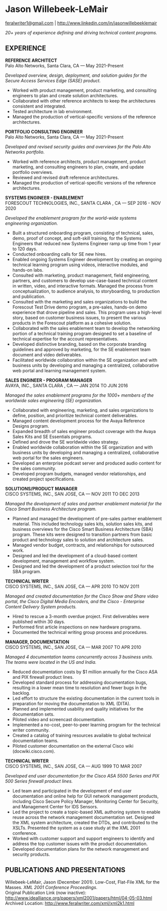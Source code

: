 # Jason Willebeek-LeMair

feralwriter1@gmail.com | http://www.linkedin.com/in/jasonwillebeeklemair

*20+ years of experience defining and driving technical content programs.*

## EXPERIENCE

**REFERENCE ARCHITECT**  
Palo Alto Networks, Santa Clara, CA — May 2021-Present

*Developed overview, design, deployment, and solution guides for the Secure Access Services Edge (SASE) product.*

- Worked with product management, product marketing, and consulting engineers to plan and create solution architectures.
- Collaborated with other reference architects to keep the architectures consistent and integrated.
- Tested architecture in lab environment.
- Managed the production of vertical-specific versions of the reference architectures.

**PORTFOLIO CONSULTING ENGINEER**  
Palo Alto Networks, Santa Clara, CA — May 2021-Present

*Developed and revised security guides and overviews for the Palo Alto Networks portfolio.*

- Worked with reference architects, product management, product marketing, and consulting engineers to plan, create, and update portfolio overviews.
- Reviewed and revised draft reference architectures.
- Managed the production of vertical-specific versions of the reference architectures.

**SYSTEMS ENGINEER - ENABLEMENT**  
FORESCOUT TECHNOLOGIES, INC., SANTA CLARA , CA — SEP 2016 - NOV 2020

*Developed the enablement program for the world-wide systems engineering organization.*

- Built a structured onboarding program, consisting of technical, sales, demo, proof of concept, and soft-skill training, for the Systems Engineers that reduced new Systems Engineer ramp up time from 1 year to 120 days.
- Conducted onboarding calls for SE new hires.
- Enabled ongoing Systems Engineer development by creating an ongoing technical learning program using videos, interactive modules, and hands-on labs.
- Consulted with marketing, product management, field engineering, partners, and customers to develop use-case-based technical content in written, video, and interactive formats. Managed the process from conceptualization, to audience analysis, to storyboarding, to production and publication.
- Consulted with the marketing and sales organizations to build the Forescout Test Drive demo program, a pre-sales, hands-on demo experience that drove pipeline and sales. This program uses a high-level story, based on customer business issues, to present the various products in the Forescout platform as a cohesive solution. 
- Collaborated with the sales enablement team to develop the networking portion of a technical training program designed to set a baseline of technical expertise for the account representatives.
- Developed distinctive branding, based on the corporate branding guidelines and approved by marketing, for the SE enablement team document and video deliverables. 
- Facilitated worldwide collaboration within the SE organization and with business units by developing and managing a centralized, collaborative web portal and learning management system.

**SALES ENGINEER - PROGRAM MANAGER**  
AVAYA, INC., SANTA CLARA , CA — JAN 2014 TO JUN 2016

*Managed the sales enablement programs for the 1000+ members of the worldwide sales engineering (SE) organization.* 

- Collaborated with engineering, marketing, and sales organizations to define, position, and prioritize  technical content deliverables.
- Managed content development process for the Avaya Reference Designs program. 
- Expanded breadth of sales engineer product coverage with the Avaya Sales Kits and SE Essentials programs. 
- Defined and drove the SE worldwide video strategy. 
- Enabled worldwide collaboration within the SE organization and with business units by developing and managing a centralized, collaborative web portal for the sales engineers.
- Developed an enterprise podcast server and produced audio content for the sales community. 
- Developed program budgets, managed vendor relationships, and created project specifications.

**SOLUTIONS/PRODUCT MANAGER**  
CISCO SYSTEMS, INC., SAN JOSE, CA — NOV 2011 TO DEC 2013

*Managed the development of sales and partner enablement material for the Cisco Smart Business Architecture program.*

- Planned and managed the development of pre-sales partner enablement material. This included technology sales kits, solution sales kits, and business overviews for the Cisco Smart Business Architecture (SBA) program. These kits were designed to transition partners from basic product and technology sales to solution and architecture sales.
- Managed vendor budget, contracts, and relationships for outsourced work.
- Designed and led the development of a cloud-based content development, management and workflow system.
- Designed and led the development of a product selection tool for the SBA program.

**TECHNICAL WRITER**  
CISCO SYSTEMS, INC., SAN JOSE, CA — APR 2010 TO NOV 2011

*Managed and created documentation for the Cisco Show and Share video portal, the Cisco Digital Media Encoders, and the Cisco - Enterprise Content Delivery System products.*

- Hired to rescue a 3-month overdue project. First deliverables were published within 30 days.
- Performed first article inspections on new hardware programs.
- Documented the technical writing group process and procedures.

**MANAGER, DOCUMENTATION**  
CISCO SYSTEMS, INC., SAN JOSE, CA — MAR 2007 TO APR 2010

*Managed 4 documentation teams concurrently across 3 business units. The teams were located in the US and India.*

- Reduced documentation costs by $1 million annually for the Cisco ASA and PIX firewall product lines.
- Developed standard process for addressing documentation bugs, resulting in a lower mean time to resolution and fewer bugs in the backlog.
- Led effort to structure the existing documentation in the current tools in preparation for moving the documentation to XML (DITA).
- Planned and implemented usability and quality initiatives for the documentation sets.
- Piloted video and screencast documentation.
- Implemented a no-cost, peer-to-peer learning program for the technical writer community.
- Created a catalog of training resources available to global technical documentation teams.
- Piloted customer documentation on the external Cisco wiki (docwiki.cisco.com).

**TECHNICAL WRITER**  
CISCO SYSTEMS, INC., SAN JOSE, CA — AUG 1999 TO MAR 2007

*Developed end user documentation for the Cisco ASA 5500 Series and PIX 500 Series firewall product lines.*

- Led team and participated in the development of end user documentation and online help for GUI network management products, including Cisco Secure Policy Manager, Monitoring Center for Security, and Management Center for IDS Sensors.
- Led the project to create a topic-based XML authoring system to enable reuse across the network management documentation set. Designed the XML system architecture, created the DTDs, and contributed to the XSLTs. Presented the system as a case study at the XML 2001 conference.
- Worked with customer support and support engineers to identify and address the top customer issues with the product documentation.
- Developed documentation plans for the network management and security products.

## PUBLICATIONS AND PRESENTATIONS
Willebeek-LeMair, Jason (December 2001). Low-Cost, Flat-File XML for the Masses. *XML 2001 Conference Proceedings*.  
Original Publication Link (now inactive): http://www.idealliance.org/papers/xml2001/papers/html/04-05-03.html  
Archived Location: http://www.feralwriter.com/xml/xml2k1.html

